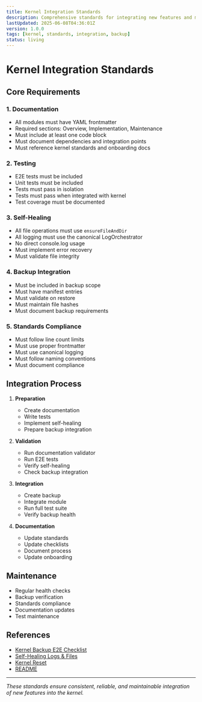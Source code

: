 ```yaml
---
title: Kernel Integration Standards
description: Comprehensive standards for integrating new features and modules into the CLARITY_ENGINE kernel.
lastUpdated: 2025-06-08T04:36:01Z
version: 1.0.0
tags: [kernel, standards, integration, backup]
status: living
---
```


# Kernel Integration Standards

## Core Requirements

### 1. Documentation
- All modules must have YAML frontmatter
- Required sections: Overview, Implementation, Maintenance
- Must include at least one code block
- Must document dependencies and integration points
- Must reference kernel standards and onboarding docs

### 2. Testing
- E2E tests must be included
- Unit tests must be included
- Tests must pass in isolation
- Tests must pass when integrated with kernel
- Test coverage must be documented

### 3. Self-Healing
- All file operations must use `ensureFileAndDir`
- All logging must use the canonical LogOrchestrator
- No direct console.log usage
- Must implement error recovery
- Must validate file integrity

### 4. Backup Integration
- Must be included in backup scope
- Must have manifest entries
- Must validate on restore
- Must maintain file hashes
- Must document backup requirements

### 5. Standards Compliance
- Must follow line count limits
- Must use proper frontmatter
- Must use canonical logging
- Must follow naming conventions
- Must document compliance

## Integration Process

1. **Preparation**
   - Create documentation
   - Write tests
   - Implement self-healing
   - Prepare backup integration

2. **Validation**
   - Run documentation validator
   - Run E2E tests
   - Verify self-healing
   - Check backup integration

3. **Integration**
   - Create backup
   - Integrate module
   - Run full test suite
   - Verify backup health

4. **Documentation**
   - Update standards
   - Update checklists
   - Document process
   - Update onboarding

## Maintenance

- Regular health checks
- Backup verification
- Standards compliance
- Documentation updates
- Test maintenance

## References

- [Kernel Backup E2E Checklist](./kernel-backup-e2e-checklist.md)
- [Self-Healing Logs & Files](./self-healing-logs-and-files.md)
- [Kernel Reset](../KERNEL_RESET.md)
- [README](../README.md)

---

*These standards ensure consistent, reliable, and maintainable integration of new features into the kernel.* 